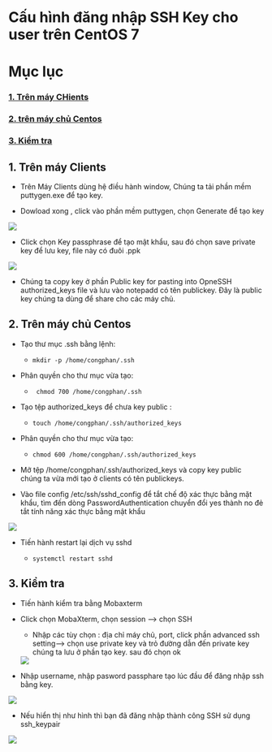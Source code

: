 # Cấu hình đăng nhập SSH Key cho user trên CentOS 7

# Mục lục

### [1. Trên máy CHients]()

### [2. trên máy chủ Centos]()

### [3. Kiểm tra]()

## 1. Trên máy Clients

- Trên Máy Clients dùng hệ điều hành window, Chúng ta tải phần mềm puttygen.exe để tạo key.

- Dowload xong , click vào phần mềm puttygen, chọn Generate để tạo key

<img src="https://imgur.com/Y67Ej8e.png">

- Click chọn Key passphrase để tạo mật khẩu, sau đó chọn save private key để lưu key, file này có đuôi .ppk

<img src="https://imgur.com/idSiajJ.png">

- Chúng ta copy key ở phần Public key for pasting into OpneSSH authorized_keys file và lưu vào notepadd có tên publickey. Đây là public key chúng ta dùng để share cho các máy chủ.

## 2. Trên máy chủ Centos

- Tạo thư mục .ssh bằng lệnh:

    - ` mkdir -p /home/congphan/.ssh `

- Phân quyền cho thư mục vừa tạo:

    - ` chmod 700 /home/congphan/.ssh`

- Tạo tệp authorized_keys để chưa key public :

    - ` touch /home/congphan/.ssh/authorized_keys `

- Phân quyền cho thư mục vừa tạo:

    - ` chmod 600 /home/congphan/.ssh/authorized_keys `

- Mở tệp /home/congphan/.ssh/authorized_keys và copy key public chúng ta vừa mới tạo ở clients có tên publickeys.

- Vào file config /etc/ssh/sshd_config để tắt chế độ xác thực bằng mặt khẩu, tìm đến dòng  PasswordAuthentication chuyển đổi yes thành no đẻ tắt tính năng xác thực bằng mật khẩu

<img src="https://imgur.com/z6pw6gI.png">

- Tiến hành restart lại dịch vụ sshd

    - ` systemctl restart sshd `

## 3. Kiểm tra

- Tiến hành kiểm tra bằng Mobaxterm

- Click chọn MobaXterm, chọn session --> chọn SSH

    - Nhập các tùy chọn : địa chỉ máy chủ, port, click phần advanced ssh setting--> chọn use private key và trỏ đường dẫn đến private key chúng ta lưu ở phần tạo key. sau đó chọn ok

    <img src="https://imgur.com/oEDkR4g.png">

- Nhập username, nhập pasword passphare tạo lúc đầu để đăng nhập ssh bằng key.

<img src="https://imgur.com/W3RKzBQ.png">

- Nếu hiển thị như hình thì bạn đã đăng nhập thành công SSH sử dụng ssh_keypair

<img src="https://imgur.com/JU7RGt7.png">

